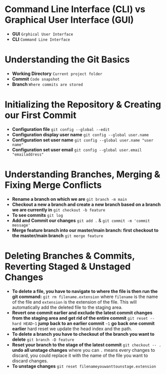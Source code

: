 # Command Line Interface (CLI) vs Graphical User Interface (GUI)
- **GUI** `Grphical User Interface`
- **CLI** `Command Line Interface`
# Understanding the Git Basics
- **Working Directory** `Current project folder`
- **Commit** `Code snapshot`
- **Branch** `Where commits are stored`
# Initializing the Repository & Creating our First Commit
- **Configuration file** `git config --global --edit`
- **Configuration display user name** `git config --global user.name`
- **Configuration set user name** `git config --global user.name "user name"`
- **Configuration set user email** `git config --global user.email "emailaddress"`
# Understanding Branches, Merging & Fixing Merge Conflicts
- **Rename a branch on which we are** `git branch -m main`
- **Checkout a new a branch and create a new branch based on a branch we are currently in** `git checkout -b feature`
- **To see commits** `git log`
- **Add and Commit our changes** `git add .` & `git commit -m 'commit message'`
- **Merge feature branch into our master/main branch: first checkout to the master/main branch** `git merge feature`
# Deleting Branches & Commits, Reverting Staged & Unstaged Changes
- **To delete a file, you have to navigate to where the file is then run the git command:** `git rm filename.extension` where `filename` is the name of the file and `extension` is the extension of the file. This will automatically add the deleted file to the staging area.
- **Revert one commit earlier and exclude the latest commit changes from the staging area and get rid of the entire commit** `git reset --hard HEAD~1` **jump back to an earlier commit** `~1` **go back one commit earlier** hard reset we update the head index and the path.
- **To delete a branch you have to checkout of the branch you want to delete** `git branch -D feature`
- **Reset your branch to the stage of the latest commit** `git checkout -- .` **undo all unstage changes** where you can `.` means every changes to discard, you could replace it with the name of the file you want to discard changes.
- **To unstage changes** `git reset filenameyouwanttounstage.extension`